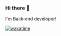 ### Hi there 👋
I'm Back-end developer!
<!--
**Gronvolt/gronvolt** is a ✨ _special_ ✨ repository because its `README.md` (this file) appears on your GitHub profile.

Here are some ideas to get you started:

- 🔭 I’m currently working on ...
- 🌱 I’m currently learning ...
- 👯 I’m looking to collaborate on ...
- 🤔 I’m looking for help with ...
- 💬 Ask me about ...
- 📫 How to reach me: ...
- 😄 Pronouns: ...
- ⚡ Fun fact: ...
-->
[![wakatime](https://wakatime.com/badge/user/018ead6f-386a-44ba-b665-e250d3ae7caf.svg)](https://wakatime.com/@018ead6f-386a-44ba-b665-e250d3ae7caf)
